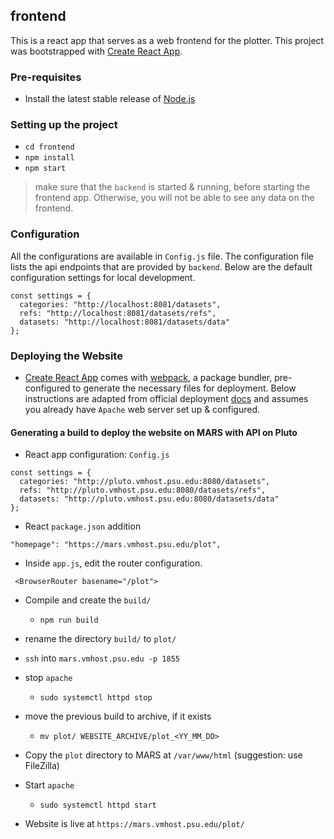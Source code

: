 ## frontend

This is a react app that serves as a web frontend for the plotter. This project was bootstrapped with [Create React App](https://github.com/facebook/create-react-app).

### Pre-requisites

- Install the latest stable release of [Node.js](https://nodejs.org/en/)

### Setting up the project

- `cd frontend`
- `npm install`
- `npm start`

> make sure that the `backend` is started & running, before starting the frontend app. Otherwise, you will not be able to see any data on the frontend.

### Configuration

All the configurations are available in `Config.js` file. The configuration file lists the api endpoints that are provided by `backend`. Below are the default configuration settings for local development.

```
const settings = {
  categories: "http://localhost:8081/datasets",
  refs: "http://localhost:8081/datasets/refs",
  datasets: "http://localhost:8081/datasets/data"
};
```

### Deploying the Website

- [Create React App](https://facebook.github.io/create-react-app/) comes with [webpack](https://webpack.js.org/), a package bundler, pre-configured to generate the necessary files for deployment. Below instructions are adapted from official deployment [docs](https://facebook.github.io/create-react-app/docs/deployment) and assumes you already have `Apache` web server set up & configured.

#### Generating a build to deploy the website on MARS with API on Pluto

- React app configuration: `Config.js`

```
const settings = {
  categories: "http://pluto.vmhost.psu.edu:8080/datasets",
  refs: "http://pluto.vmhost.psu.edu:8080/datasets/refs",
  datasets: "http://pluto.vmhost.psu.edu:8080/datasets/data"
};
```

- React `package.json` addition

```
"homepage": "https://mars.vmhost.psu.edu/plot",
```

- Inside `app.js`, edit the router configuration.

```
 <BrowserRouter basename="/plot">
```

- Compile and create the `build/`

  - `npm run build`

- rename the directory `build/` to `plot/`

- `ssh` into `mars.vmhost.psu.edu -p 1855`

- stop `apache`

  - `sudo systemctl httpd stop`

- move the previous build to archive, if it exists

  - `mv plot/ WEBSITE_ARCHIVE/plot_<YY_MM_DD>`

- Copy the `plot` directory to MARS at `/var/www/html` (suggestion: use FileZilla)

- Start `apache`

  - `sudo systemctl httpd start`

- Website is live at `https://mars.vmhost.psu.edu/plot/`
